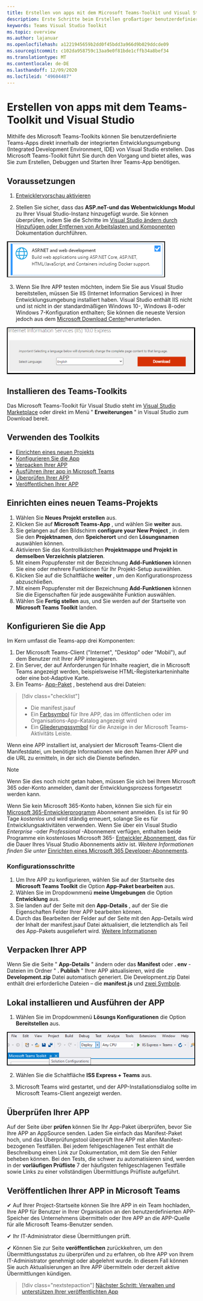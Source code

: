 ```yaml
---
title: Erstellen von apps mit dem Microsoft Teams-Toolkit und Visual Studio
description: Erste Schritte beim Erstellen großartiger benutzerdefinierter apps direkt in Visual Studio mit dem Microsoft Teams-Toolkit
keywords: Teams Visual Studio Toolkit
ms.topic: overview
ms.author: lajanuar
ms.openlocfilehash: a1221945659b2dd0f45bdd3a966d9b029ddcde09
ms.sourcegitcommit: c102da958759c13aa9e0f81bde1cffb34a8bef34
ms.translationtype: MT
ms.contentlocale: de-DE
ms.lasthandoff: 12/09/2020
ms.locfileid: "49604487"
---
```

# <a name="build-apps-with-the-teams-toolkit-and-visual-studio"></a>Erstellen von apps mit dem Teams-Toolkit und Visual Studio

Mithilfe des Microsoft Teams-Toolkits können Sie benutzerdefinierte Teams-Apps direkt innerhalb der integrierten Entwicklungsumgebung (Integrated Development Environment, IDE) von Visual Studio erstellen. Das Microsoft Teams-Toolkit führt Sie durch den Vorgang und bietet alles, was Sie zum Erstellen, Debuggen und Starten Ihrer Teams-App benötigen.

## <a name="prerequisites"></a>Voraussetzungen

1. [Entwicklervorschau aktivieren](../resources/dev-preview/developer-preview-intro.md#enable-developer-preview)

1. Stellen Sie sicher, dass das **<span>ASP.ne</span>T-und das Webentwicklungs Modul** zu Ihrer Visual Studio-Instanz hinzugefügt wurde. Sie können überprüfen, indem Sie die Schritte im [Visual Studio ändern durch Hinzufügen oder Entfernen von Arbeitslasten und Komponenten](/visualstudio/install/modify-visual-studio?view=vs-2019&preserve-view=true) Dokumentation durchführen.

![Visual Studio-ASP.NET-Modul](../assets/images/visual-studio-web-dev-module.png)

3. Wenn Sie Ihre APP testen möchten, indem Sie Sie aus Visual Studio bereitstellen, müssen Sie IIS (Internet Information Services) in Ihrer Entwicklungsumgebung installiert haben. Visual Studio enthält IIS nicht und ist nicht in der standardmäßigen Windows 10-, Windows 8-oder Windows 7-Konfiguration enthalten; Sie können die neueste Version jedoch aus dem [Microsoft Download Center](https://www.microsoft.com/download/details.aspx?id=48264)herunterladen.

![IIS-Downloadseiten Ansicht](../assets/images/iis.png)

## <a name="install-the-teams-toolkit"></a>Installieren des Teams-Toolkits

Das Microsoft Teams-Toolkit für Visual Studio steht im [Visual Studio Marketplace](https://marketplace.visualstudio.com/items?itemName=TeamsDevApp.vsteamstemplate) oder direkt im Menü " **Erweiterungen** " in Visual Studio zum Download bereit.

## <a name="using-the-toolkit"></a>Verwenden des Toolkits

- [Einrichten eines neuen Projekts](#set-up-a-new-teams-project)
- [Konfigurieren Sie die App](#configure-your-app)
- [Verpacken Ihrer APP](#package-your-app)
- [Ausführen ihrer app in Microsoft Teams](#install-and-run-your-app-locally)
- [Überprüfen Ihrer APP](#validate-your-app)
- [Veröffentlichen Ihrer APP](#publish-your-app-to-teams)

## <a name="set-up-a-new-teams-project"></a>Einrichten eines neuen Teams-Projekts

1. Wählen Sie **Neues Projekt erstellen** aus.
1. Klicken Sie auf **Microsoft Teams-App** , und wählen Sie **weiter** aus.
1. Sie gelangen auf den Bildschirm **configure your New Project** , in dem Sie den **Projektnamen**, den **Speicherort** und den **Lösungsnamen** auswählen können.
1. Aktivieren Sie das Kontrollkästchen **Projektmappe und Projekt in demselben Verzeichnis platzieren**.
1. Mit einem Popupfenster mit der Bezeichnung **Add-Funktionen** können Sie eine oder mehrere Funktionen für Ihr Projekt-Setup auswählen.
1. Klicken Sie auf die Schaltfläche **weiter** , um den Konfigurationsprozess abzuschließen.
1. Mit einem Popupfenster mit der Bezeichnung **Add-Funktionen** können Sie die Eigenschaften für jede ausgewählte Funktion auswählen.
1. Wählen Sie **Fertig stellen** aus, und Sie werden auf der Startseite von **Microsoft Teams Toolkit** landen.

## <a name="configure-your-app"></a>Konfigurieren Sie die App

Im Kern umfasst die Teams-app drei Komponenten:

  1. Der Microsoft Teams-Client ("Internet", "Desktop" oder "Mobil"), auf dem Benutzer mit Ihrer APP interagieren.
  1. Ein Server, der auf Anforderungen für Inhalte reagiert, die in Microsoft Teams angezeigt werden, beispielsweise HTML-Registerkarteninhalte oder eine bot-Adaptive Karte.
  1. Ein Teams- [App-Paket](/concepts/build-and-test/apps-package.md) , bestehend aus drei Dateien:

  > [!div class="checklist"]
  >
  > - Die manifest.jsauf
  > - Ein [Farbsymbol](../resources/schema/manifest-schema.md#icons) für Ihre APP, das im öffentlichen oder im Organisations-App-Katalog angezeigt wird
 > - Ein [Gliederungssymbol](../resources/schema/manifest-schema.md#icons) für die Anzeige in der Microsoft Teams-Aktivitäts Leiste.

Wenn eine APP installiert ist, analysiert der Microsoft Teams-Client die Manifestdatei, um benötigte Informationen wie den Namen Ihrer APP und die URL zu ermitteln, in der sich die Dienste befinden.

> [!NOTE]
>Wenn Sie dies noch nicht getan haben, müssen Sie sich bei Ihrem Microsoft 365 oder-Konto anmelden, damit der Entwicklungsprozess fortgesetzt werden kann.
>
> Wenn Sie kein Microsoft 365-Konto haben, können Sie sich für ein [Microsoft 365-Entwicklerprogramm](https://developer.microsoft.com/microsoft-365/dev-program) Abonnement anmelden. Es ist für 90 Tage *kostenlos* und wird ständig erneuert, solange Sie es für Entwicklungsaktivitäten verwenden. Wenn Sie über ein Visual Studio *Enterprise* -oder *Professional* -Abonnement verfügen, enthalten beide Programme ein kostenloses Microsoft 365- [Entwickler Abonnement](https://aka.ms/MyVisualStudioBenefits), das für die Dauer Ihres Visual Studio Abonnements aktiv ist. *Weitere Informationen finden Sie unter* [Einrichten eines Microsoft 365 Developer-Abonnements](https://docs.microsoft.com/office/developer-program/office-365-developer-program-get-started).
>

### <a name="configuration-steps"></a>Konfigurationsschritte 

1. Um Ihre APP zu konfigurieren, wählen Sie auf der Startseite des **Microsoft Teams Toolkit** die Option **App-Paket bearbeiten** aus.
1. Wählen Sie im Dropdownmenü **meine Umgebungen** die Option **Entwicklung** aus.
1. Sie landen auf der Seite mit den **App-Details** , auf der Sie die Eigenschaften Felder Ihrer APP bearbeiten können.
1. Durch das Bearbeiten der Felder auf der Seite mit den App-Details wird der Inhalt der manifest.jsauf Datei aktualisiert, die letztendlich als Teil des App-Pakets ausgeliefert wird. [Weitere Informationen](https://aka.ms/teams-toolkit-manifest)

## <a name="package-your-app"></a>Verpacken Ihrer APP

Wenn Sie die Seite " **App-Details** " ändern oder das **Manifest** oder **. env** -Dateien im Ordner "  **. Publish** " Ihrer APP aktualisieren, wird die **Development.zip** Datei automatisch generiert. Die Development.zip Datei enthält drei erforderliche Dateien – die **manifest.js** und [zwei Symbole](../concepts/build-and-test/apps-package.md#app-icons).

## <a name="install-and-run-your-app-locally"></a>Lokal installieren und Ausführen der APP

1. Wählen Sie im Dropdownmenü **Lösungs Konfigurationen** die Option **Bereitstellen** aus.

![Menü "Lösungs Konfigurationen"](../assets/images/solution-configurations.png)

2. Wählen Sie die Schaltfläche **ISS Express + Teams** aus.

1. Microsoft Teams wird gestartet, und der APP-Installationsdialog sollte im Microsoft Teams-Client angezeigt werden.

## <a name="validate-your-app"></a>Überprüfen Ihrer APP

Auf der Seite über **prüfen** können Sie Ihr App-Paket überprüfen, bevor Sie Ihre APP an AppSource senden. Laden Sie einfach das Manifest-Paket hoch, und das Überprüfungstool überprüft Ihre APP mit allen Manifest-bezogenen Testfällen. Bei jedem fehlgeschlagenen Test enthält die Beschreibung einen Link zur Dokumentation, mit dem Sie den Fehler beheben können. Bei den Tests, die schwer zu automatisieren sind, werden in der **vorläufigen Prüfliste** 7 der häufigsten fehlgeschlagenen Testfälle sowie Links zu einer vollständigen Übermittlungs Prüfliste aufgeführt.

## <a name="publish-your-app-to-teams"></a>Veröffentlichen Ihrer APP in Microsoft Teams

✔ Auf Ihrer Project-Startseite können Sie Ihre APP in ein Team hochladen, Ihre APP für Benutzer in Ihrer Organisation an den benutzerdefinierten APP-Speicher des Unternehmens übermitteln oder Ihre APP an die APP-Quelle für alle Microsoft Teams-Benutzer senden.

✔ Ihr IT-Administrator diese Übermittlungen prüft.

✔ Können Sie zur Seite **veröffentlichen** zurückkehren, um den Übermittlungsstatus zu überprüfen und zu erfahren, ob Ihre APP von Ihrem IT-Administrator genehmigt oder abgelehnt wurde. In diesem Fall können Sie auch Aktualisierungen an Ihre APP übermitteln oder derzeit aktive Übermittlungen kündigen.

> [!div class="nextstepaction"]
> [Nächster Schritt: Verwalten und unterstützen Ihrer veröffentlichten App](../concepts/deploy-and-publish/appsource/post-publish/overview.md)
>

